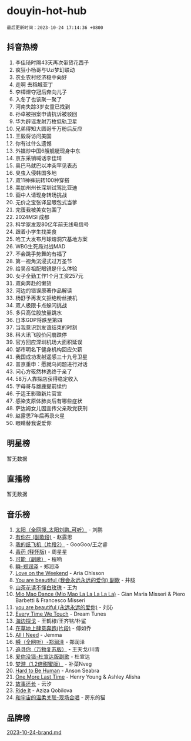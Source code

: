# douyin-hot-hub

`最后更新时间：2023-10-24 17:14:36 +0800`

## 抖音热榜

1. 李佳琦时隔43天再次带货花西子
1. 疯狂小杨哥与Uzi梦幻联动
1. 农业农村经济稳中向好
1. 走啊 去稻城亚丁
1. 李樟煜夺冠后奔向儿子
1. 入冬了也该聚一聚了
1. 河南失踪3岁女童已找到
1. 孙卓被拐案申请抗诉被驳回
1. 华为辟谣发射万枚低轨卫星
1. 兄弟得知大圆哥千万粉后反应
1. 王毅将访问美国
1. 你有过什么遗憾
1. 外媒炒中国6艘舰艇现身中东
1. 京东采销喊话李佳琦
1. 奥巴马就巴以冲突罕见表态
1. 臭虫入侵韩国多地
1. 双11神裤玩转100种穿搭
1. 美加州州长深圳试驾比亚迪
1. 画中人请现身转场挑战
1. 无价之宝张译显眼包式当爹
1. 完蛋我被美女包围了
1. 2024MSI 成都
1. 科学家发现80亿年前无线电信号
1. 跟着小学生找美食
1. 哈工大发布月球熔洞穴基地方案
1. WBG生死局对战MAD
1. 不会跳手势舞的有福了
1. 第一视角沉浸式过万圣节
1. 给吴彦祖配眼镜是什么体验
1. 女子全勤工作1个月工资257元
1. 双向奔赴的懒货
1. 河边的错误原著作品解读
1. 杨舒予再发文拒绝粉丝接机
1. 双人极限卡点躲闪挑战
1. 多只高位股放量跳水
1. 日本GDP将跌至第四
1. 当我意识到友谊结束的时刻
1. 科大讯飞股价闪崩跌停
1. 官方回应深圳机场大面积延误
1. 邹市明名下健身机构回应欠薪
1. 我国成功发射遥感三十九号卫星
1. 普京重申：愿就乌问题进行对话
1. 问心方筱然林逸终于亲了
1. 58万人靠探店获得稳定收入
1. 字母哥与雄鹿提前续约
1. 于适王影璐新片官宣
1. 感染支原体肺炎后有哪些症状
1. 萨达姆女儿因宣传父亲政党获刑
1. 赵露思7年后再录火星
1. 眼睛替我说爱你

## 明星榜

暂无数据

## 直播榜

暂无数据

## 音乐榜

1. [太阳（全网搜_太阳刘鹏_可听）](https://sf3-cdn-tos.douyinstatic.com/obj/tos-cn-ve-2774/ogWbyIQnlBFImVbeDocRdCIYtBHlbJXgfZMvgz) - 刘鹏
1. [有你在 (副歌段)](https://sf3-cdn-tos.douyinstatic.com/obj/tos-cn-ve-2774/o8zImmNsI8B0yfAW5FKAB1oBhkMAlIrwsZEi1V) - 赵露思
1. [我的纸飞机（片段2）](https://sf3-cdn-tos.douyinstatic.com/obj/tos-cn-ve-2774/oM2ZrKcg2CD5AeRB2gkeXOFB1IxAGJdZPazYHf) - GooGoo/王之睿
1. [毒药 (释怀版)](https://sf6-cdn-tos.douyinstatic.com/obj/tos-cn-ve-2774/oYILMEAzspdZBIzy4frJNB8ZHPHWAhiwowd4Ad) - 周星星
1. [可能（副歌）](https://sf3-cdn-tos.douyinstatic.com/obj/tos-cn-ve-2774/cde1731888894259b333569393c2fb51) - 程响
1. [瞬-郑润泽](https://sf3-cdn-tos.douyinstatic.com/obj/tos-cn-ve-2774/oYXHIohzvbNAzBhHgyksWpRM4bfkDsBdBDAynw) - 郑润泽
1. [Love on the Weekend](https://sf6-cdn-tos.douyinstatic.com/obj/tos-cn-ve-2774/o4tVQen5ZtBZEMlD1CDIepBC2OigkU1KQkb1vd) - Aria Ohlsson
1. [You are beautiful (我会永远永远的爱你) 副歌](https://sf6-cdn-tos.douyinstatic.com/obj/tos-cn-ve-2774/o4NlnjbBAIAhg5wOCWzJoyMzkIqGxYsR7f3W4Q) - 井胧
1. [山茶花读不懂白玫瑰](https://sf6-cdn-tos.douyinstatic.com/obj/tos-cn-ve-2774/osfn8B7DktrRHEPJgPCfDbw7QDQEkwC16BxZg9) - 王为
1. [Mio Mao Dance (Mio Mao La La La La La)](https://sf3-cdn-tos.douyinstatic.com/obj/tos-cn-ve-2774/owhJZ1sWIABNvU3gOxlwztm0oAfMK58zHXT8GM) - Gian Maria Misseri & Piero Barbetti & Francesco Misseri
1. [you are beautiful (永远永远的爱你)](https://sf3-cdn-tos.douyinstatic.com/obj/tos-cn-ve-2774/7f5e088a940e42b487e76fd10d0ffcfd) - 刘沁
1. [Every Time We Touch](https://sf3-cdn-tos.douyinstatic.com/obj/tos-cn-ve-2774/ogN6lUKQeBBfEVhIOMikG1CcJjugxk1tztZyhP) - Dream Tunes
1. [海边探戈](https://sf6-cdn-tos.douyinstatic.com/obj/tos-cn-ve-2774/os9gE0VQCGqt6VQkZDyBBYvfSDY0QFe3vVmubn) - 王鹤棣/王齐铭/朴鲨
1. [在草地上肆意奔跑(片段)](https://sf6-cdn-tos.douyinstatic.com/obj/tos-cn-ve-2774/8831d494742f45dabdfa8adb8b817259) - 傅如乔
1. [All I Need](https://sf3-cdn-tos.douyinstatic.com/obj/tos-cn-ve-2774/e8b55ca1d1fa4f90a60c22b8ece170ac) - Jemma
1. [瞬（全网听）-郑润泽](https://sf6-cdn-tos.douyinstatic.com/obj/tos-cn-ve-2774/o4Vb9eJZClCZTnRQYy0BRSeHGrDtrkrQgIBvQt) - 郑润泽
1. [追寻你（万物复苏版）](https://sf3-cdn-tos.douyinstatic.com/obj/tos-cn-ve-2774/oYeAZJsbjIDit9APmBg8u6uDUQnHmoCf3gbo74) - 王天戈/川青
1. [爱你没错-杜宣达版副歌](https://sf6-cdn-tos.douyinstatic.com/obj/tos-cn-ve-2774/oUm8ctBZQfZQ4jUNWbseSYV0lZDsWn6LCODgCB) - 杜宣达
1. [梦游（1.2倍甜蜜版）](https://sf3-cdn-tos.douyinstatic.com/obj/tos-cn-ve-2774/o4gyAUm8hwufoEABmwVIiQtHsFuGzAEEWtNMzo) - 补菜Nveg
1. [Hard to Be Human](https://sf3-cdn-tos.douyinstatic.com/obj/tos-cn-ve-2774/oQItaej4rB1rBfnJUbKPlQOgDWvSUWRy814CZl) - Anson Seabra
1. [One More Last Time](https://sf6-cdn-tos.douyinstatic.com/obj/tos-cn-ve-2774/oAzTlo0LUAdCAIhjktsKWcLAEUKmZwGcOoB1fy) - Henry Young & Ashley Alisha
1. [故事还长](https://sf3-cdn-tos.douyinstatic.com/obj/tos-cn-ve-2774/30a26758c8594f0ab81ac675c33ee2c5) - 云汐
1. [Ride It](https://sf3-cdn-tos.douyinstatic.com/obj/tos-cn-ve-2774/oMZDIYec6eQynQyWBQnCM11DZzkgnBPtBpD4bi) - Aziza Qobilova
1. [和宇宙的温柔关联-现场合唱](https://sf3-cdn-tos.douyinstatic.com/obj/tos-cn-ve-2774/o0hONGDYQBgk0e5bqDeQOonVmncA6tC2nBwZLT) - 房东的猫

## 品牌榜

[2023-10-24-brand.md](2023-10-24-brand.md)

